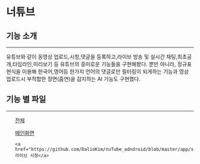 # 너튜브


## 기능 소개
---
유튜브와 같이 동영상 업로드,시청,댓글을 등록하고,라이브 방송 및 실시간 채팅,최초공개,타임라인,미리보기 등 유튜브의 흥미로운 기능들을 구현해봤다.
뿐만 아니라, 정규표현식을 이용해 한국어,영어등 한가지 언어의 댓글로만 필터링이 되게하는 기능과 영상 업로드시 부적합한 장면(흡연)을 감지하는 AI 기능도 구현했다.

## 기능 별 파일
---
<ul>
  <a href="https://github.com/DalioKim/nuTube_adndroid/tree/master/app/src/main/java/com/example/youtube">전체</a>
  
    
  <a href="https://github.com/DalioKim/nuTube_adndroid/blob/master/app/src/main/java/com/example/youtube/VideoActivity.java">메인화면</a>
  
  
    <a href="https://github.com/DalioKim/nuTube_adndroid/blob/master/app/src/main/java/com/example/youtube/WatchingActivity.java">라이브 시청</a>

  
  
 </ul>
